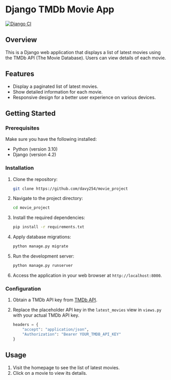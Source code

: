 # Django TMDb Movie App
[![Django CI](https://github.com/davy254/movie_project/actions/workflows/django.yml/badge.svg)](https://github.com/davy254/movie_project/actions/workflows/django.yml)
## Overview

This is a Django web application that displays a list of latest movies using the TMDb API (The Movie Database). Users can view details of each movie.

## Features

- Display a paginated list of latest movies.
- Show detailed information for each movie.
- Responsive design for a better user experience on various devices.

## Getting Started

### Prerequisites

Make sure you have the following installed:

- Python (version 3.10)
- Django (version 4.2)

### Installation

1. Clone the repository:

    ```bash
    git clone https://github.com/davy254/movie_project
    ```

2. Navigate to the project directory:

    ```bash
    cd movie_project
    ```

3. Install the required dependencies:

    ```bash
    pip install -r requirements.txt
    ```

4. Apply database migrations:

    ```bash
    python manage.py migrate
    ```

5. Run the development server:

    ```bash
    python manage.py runserver
    ```

6. Access the application in your web browser at `http://localhost:8000`.

### Configuration

1. Obtain a TMDb API key from [TMDb API](https://www.themoviedb.org/settings/api).
2. Replace the placeholder API key in the `latest_movies` view in `views.py` with your actual TMDb API key.

    ```python
    headers = {
        "accept": "application/json",
        "Authorization": "Bearer YOUR_TMDB_API_KEY"
    }
    ```

## Usage

1. Visit the homepage to see the list of latest movies.
2. Click on a movie to view its details.




